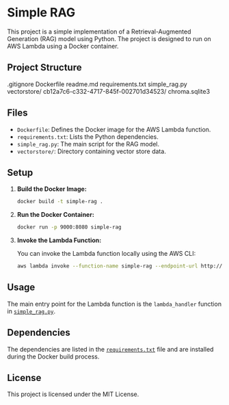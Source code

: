 # Simple RAG

This project is a simple implementation of a Retrieval-Augmented Generation (RAG) model using Python. The project is designed to run on AWS Lambda using a Docker container.

## Project Structure
.gitignore Dockerfile readme.md requirements.txt simple_rag.py vectorstore/ cb12a7c6-c332-4717-845f-002701d34523/ chroma.sqlite3


## Files

- `Dockerfile`: Defines the Docker image for the AWS Lambda function.
- `requirements.txt`: Lists the Python dependencies.
- `simple_rag.py`: The main script for the RAG model.
- `vectorstore/`: Directory containing vector store data.

## Setup

1. **Build the Docker Image:**

    ```sh
    docker build -t simple-rag .
    ```

2. **Run the Docker Container:**

    ```sh
    docker run -p 9000:8080 simple-rag
    ```

3. **Invoke the Lambda Function:**

    You can invoke the Lambda function locally using the AWS CLI:

    ```sh
    aws lambda invoke --function-name simple-rag --endpoint-url http://localhost:9000 --payload '{}' response.json
    ```

## Usage

The main entry point for the Lambda function is the `lambda_handler` function in [`simple_rag.py`](simple_rag.py).

## Dependencies

The dependencies are listed in the [`requirements.txt`](requirements.txt) file and are installed during the Docker build process.

## License

This project is licensed under the MIT License.